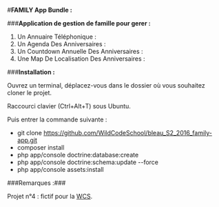 #**FAMILY App Bundle :**

###**Application de gestion de famille pour gerer :**

1. Un Annuaire Téléphonique : 
2. Un Agenda Des Anniversaires :
3. Un Countdown Annuelle Des Anniversaires :
4. Une Map De Localisation Des Anniversaires :

###**Installation :**

Ouvrez un terminal, déplacez-vous dans le dossier où vous souhaitez cloner le projet.

Raccourci clavier (Ctrl+Alt+T) sous Ubuntu.

Puis entrer la commande suivante :

* git clone https://github.com/WildCodeSchool/bleau_S2_2016_family-app.git
* composer install
* php app/console doctrine:database:create
* php app/console doctrine:schema:update --force
* php app/console assets:install

###Remarques :###

Projet n°4 : fictif pour la [WCS](www.wildcodeschool.fr).





